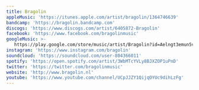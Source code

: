 ```yaml
---
title: Bragolin
appleMusic: 'https://itunes.apple.com/artist/bragolin/1364746639'
bandcamp: 'https://bragolin.bandcamp.com'
discogs: 'https://www.discogs.com/artist/6405872-Bragolin'
facebook: 'https://www.facebook.com/bragolinmusic'
googleMusic: >-
   https://play.google.com/store/music/artist/Bragolin?id=Aelngt3emun5vtke2eyu76ec3ou
instagram: 'https://www.instagram.com/bragolin'
soundcloud: 'https://soundcloud.com/user-804366011'
spotify: 'https://open.spotify.com/artist/3WbMTcYVLy8BJXZOP1uPnD'
twitter: 'https://twitter.com/bragolinmusic'
website: 'http://www.bragolin.nl'
youtube: 'https://www.youtube.com/channel/UCpJJZY1QijqOYUc9dihLzFg'
---
```

